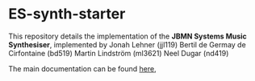 # ES-synth-starter

This repository details the implementation of the **JBMN Systems Music Synthesiser**, implemented by 
Jonah Lehner (jjl119)
Bertil de Germay de Cirfontaine (bd519)
Martin Lindström (ml3621)
Neel Dugar (nd419)

The main documentation can be found [here](doc/report.md),